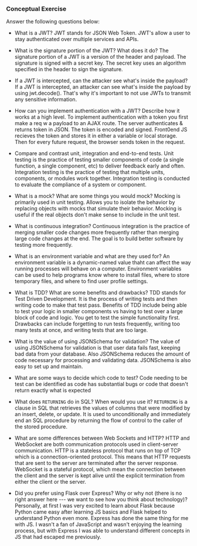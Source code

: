 ### Conceptual Exercise

Answer the following questions below:

- What is a JWT?
  JWT stands for JSON Web Token. JWT's allow a user to stay authenticated over multiple services and APIs.

- What is the signature portion of the JWT?  What does it do?
  The signature portion of a JWT is a version of the header and payload. The signature is signed with a secret key. The secret key uses an algorithm specified in the header to sign the signature. 

- If a JWT is intercepted, can the attacker see what's inside the payload?
  If a JWT is intercepted, an attacker can see what's inside the payload by using jwt.decode(). That's why it's important to not use JWTs to transmit any sensitive information. 

- How can you implement authentication with a JWT?  Describe how it works at a high level.
  To implement authentication with a token you first make a req w a payload to an AJAX route. The server authenticates & returns token in JSON. The token is encoded and signed. Front0end JS recieves the token and stores it in either a variable or local storage. Then for every future request, the browser sends token in the request.

- Compare and contrast unit, integration and end-to-end tests.
  Unit testing is the practice of testing smaller components of code (a single function, a single component, etc) to deliver feedback early and often. Integration testing is the practice of testing that multiple units, components, or modules work together. Integration testing is conducted to evaluate the compliance of a system or component. 

- What is a mock? What are some things you would mock?
  Mocking is primarily used in unit testing. Allows you to isolate the behavior by replacing objects with mocks that simulate their behavior. Mocking is useful if the real objects don't make sense to include in the unit test. 

- What is continuous integration?
  Continuous integration is the practice of merging smaller code changes more frequently rather than merging large code changes at the end. The goal is to build better software by testing more frequently.

- What is an environment variable and what are they used for?
  An environment variable is a dynamic-named value thaht can affect the way running processes will behave on a computer. Environment variables can be used to help programs know where to install files, where to store temporary files, and where to find user profile settings. 

- What is TDD? What are some benefits and drawbacks?
  TDD stands for Test Driven Development. It is the process of writing tests and then writing code to make that test pass. Benefits of TDD include being able to test your logic in smaller components vs having to test over a large block of code and logic. You get to test the simple functionality first. Drawbacks can include forgetting to run tests frequently, writing too many tests at once, and writing tests that are too large. 

- What is the value of using JSONSchema for validation?
  The value of using JSONSchema for validation is that user data fails fast, keeping bad data from your database. Also JSONSchema reduces the amount of code necessary for processing and validating data. JSONSchema is also easy to set up and maintain.

- What are some ways to decide which code to test?
  Code needing to be test can be identified as code has substantial bugs or code that doesn't return exactly what is expected

- What does `RETURNING` do in SQL? When would you use it?
  `RETURNING` is a clause in SQL that retrieves the values of columns that were modified by an insert, delete, or update. It is used to unconditionally and immediately end an SQL procedure by returning the flow of control to the caller of the stored procedure. 

- What are some differences between Web Sockets and HTTP?
  HTTP and WebSocket are both communication protocols used in client-server communication. HTTP is a stateless protocol that runs on top of TCP which is a connection-oriented protocol. This means that HTTP requests that are sent to the server are terminated after the server response. WebSocket is a stateful protocol, which mean the connection between the client and the server is kept alive until the explicit termination from either the client or the server. 

- Did you prefer using Flask over Express? Why or why not (there is no right
  answer here --- we want to see how you think about technology)?
  Personally, at first I was very excited to learn about Flask because Python came easy after learning JS basics and Flask helped to understand Python even more. Express has done the same thing for me with JS. I wasn't a fan of JavaScript and wasn't enjoying the learning process, but with Express I was able to understand different concepts in JS that had escaped me previously. 